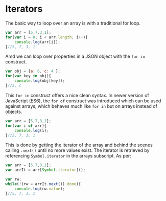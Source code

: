 # Iterators

The basic way to loop over an array is with a traditional for loop.

```js
var arr = [5,7,3,1];
for(var i = 0; i < arr.length; i++){
    console.log(arr[i]);
}//5, 7, 3, 1
```

Amd we can loop over properties in a JSON object with the `for in` construct.

```js
var obj = {a: 6, c: 4 };
for(var key in obj){
    console.log(obj[key]);
}//a, c
```

This `for in` construct offers a nice clean syntax. In newer version of JavaScript (ES6), the `for of` construct was introduced which can be used against arrays, which behaves much like `for in` but on arrays instead of objects.

```js
var arr = [5,7,3,1];
for(var i of arr){
    console.log(i);
}//5, 7, 3, 1
```

This is done by getting the iterator of the array and behind the scenes calling `.next()` until no more values exist. The iterator is retrieved by referencing `Symbol.iterator` in the arrays subscript. As per:

```js
var arr = [5,7,3,1];
var arrIt = arr[Symbol.iterator]();

var rw;
while(!(rw = arrIt.next()).done){
    console.log(rw.value);
}//5, 7, 3, 1
```
